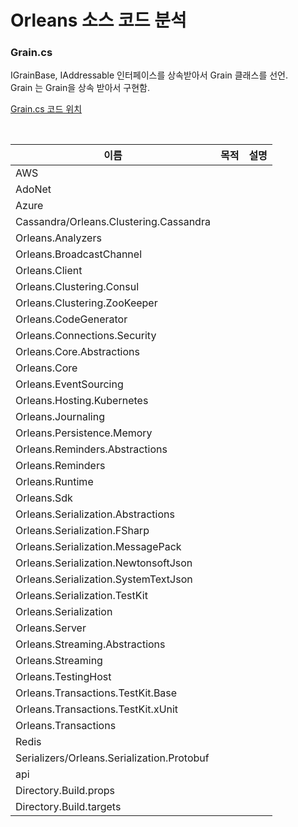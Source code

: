 # Orleans 소스 코드 분석

### Grain.cs

IGrainBase, IAddressable 인터페이스를 상속받아서 Grain 클래스를 선언.  
Grain<TGrainState> 는 Grain을 상속 받아서 구현함.

[Grain.cs 코드 위치](Orleans.Core.Abstractions/Core/Grain.cs)

<br/>

| 이름 | 목적 | 설명 |
|---|---|---|
|AWS|||
|AdoNet|||
|Azure|||
|Cassandra/Orleans.Clustering.Cassandra|||
|Orleans.Analyzers|||
|Orleans.BroadcastChannel|||
|Orleans.Client|||
|Orleans.Clustering.Consul|||
|Orleans.Clustering.ZooKeeper|||
|Orleans.CodeGenerator|||
|Orleans.Connections.Security|||
|Orleans.Core.Abstractions|||
|Orleans.Core|||
|Orleans.EventSourcing|||
|Orleans.Hosting.Kubernetes|||
|Orleans.Journaling|||
|Orleans.Persistence.Memory|||
|Orleans.Reminders.Abstractions|||
|Orleans.Reminders|||
|Orleans.Runtime|||
|Orleans.Sdk|||
|Orleans.Serialization.Abstractions|||
|Orleans.Serialization.FSharp|||
|Orleans.Serialization.MessagePack|||
|Orleans.Serialization.NewtonsoftJson|||
|Orleans.Serialization.SystemTextJson|||
|Orleans.Serialization.TestKit|||
|Orleans.Serialization|||
|Orleans.Server|||
|Orleans.Streaming.Abstractions|||
|Orleans.Streaming|||
|Orleans.TestingHost|||
|Orleans.Transactions.TestKit.Base|||
|Orleans.Transactions.TestKit.xUnit|||
|Orleans.Transactions|||
|Redis|||
|Serializers/Orleans.Serialization.Protobuf|||
|api|||
|Directory.Build.props|||
Directory.Build.targets|||
